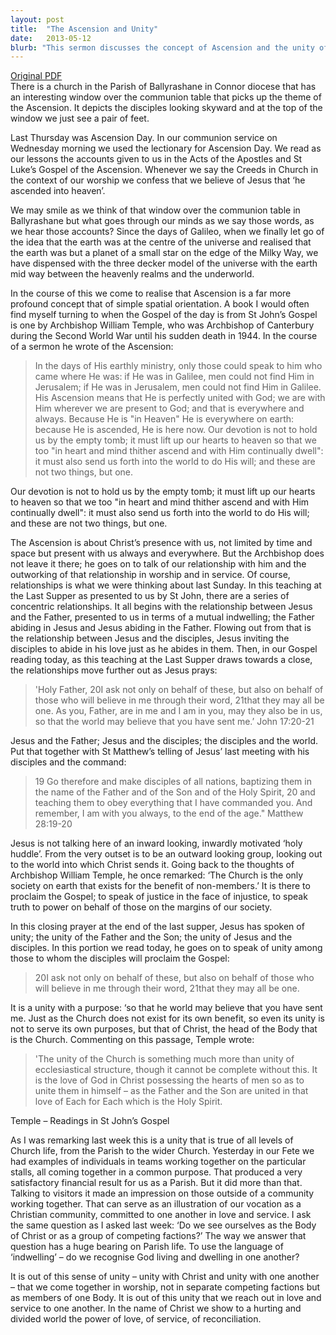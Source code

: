 ```yaml
---
layout: post
title:  "The Ascension and Unity"
date:   2013-05-12
blurb: "This sermon discusses the concept of Ascension and the unity of the Church. It emphasizes the presence of Christ with us, not limited by time and space but present with us always and everywhere. The sermon also explores the relationships between Jesus, the Father, the disciples, and the world. It concludes with a call for unity in the Church and the importance of love, service, and reconciliation."
---
```

[Original PDF](/assets/pdf/easter72013.pdf)    
There is a church in the Parish of Ballyrashane in Connor diocese that has an interesting window over the communion table that picks up the theme of the Ascension. It depicts the disciples looking skyward and at the top of the window we just see a pair of feet.

Last Thursday was Ascension Day. In our communion service on Wednesday morning we used the lectionary for Ascension Day. We read as our lessons the accounts given to us in the Acts of the Apostles and St Luke’s Gospel of the Ascension. Whenever we say the Creeds in Church in the context of our worship we confess that we believe of Jesus that ‘he ascended into heaven’.

We may smile as we think of that window over the communion table in Ballyrashane but what goes through our minds as we say those words, as we hear those accounts? Since the days of Galileo, when we finally let go of the idea that the earth was at the centre of the universe and realised that the earth was but a planet of a small star on the edge of the Milky Way, we have dispensed with the three decker model of the universe with the earth mid way between the heavenly realms and the underworld.

In the course of this we come to realise that Ascension is a far more profound concept that of simple spatial orientation. A book I would often find myself turning to when the Gospel of the day is from St John’s Gospel is one by Archbishop William Temple, who was Archbishop of Canterbury during the Second World War until his sudden death in 1944. In the course of a sermon he wrote of the Ascension:

>In the days of His earthly ministry, only those could speak to him who came where He was: if He was in Galilee, men could not find Him in Jerusalem; if He was in Jerusalem, men could not find Him in Galilee. His Ascension means that He is perfectly united with God; we are with Him wherever we are present to God; and that is everywhere and always. Because He is "in Heaven" He is everywhere on earth: because He is ascended, He is here now. Our devotion is not to hold us by the empty tomb; it must lift up our hearts to heaven so that we too "in heart and mind thither ascend and with Him continually dwell": it must also send us forth into the world to do His will; and these are not two things, but one.

Our devotion is not to hold us by the empty tomb; it must lift up our hearts to heaven so that we too "in heart and mind thither ascend and with Him continually dwell": it must also send us forth into the world to do His will; and these are not two things, but one.

The Ascension is about Christ’s presence with us, not limited by time and space but present with us always and everywhere. But the Archbishop does not leave it there; he goes on to talk of our relationship with him and the outworking of that relationship in worship and in service. Of course, relationships is what we were thinking about last Sunday. In this teaching at the Last Supper as presented to us by St John, there are a series of concentric relationships. It all begins with the relationship between Jesus and the Father, presented to us in terms of a mutual indwelling; the Father abiding in Jesus and Jesus abiding in the Father. Flowing out from that is the relationship between Jesus and the disciples, Jesus inviting the disciples to abide in his love just as he abides in them. Then, in our Gospel reading today, as this teaching at the Last Supper draws towards a close, the relationships move further out as Jesus prays:

>'Holy Father, 20I ask not only on behalf of these, but also on behalf of those who will believe in me through their word, 21that they may all be one. As you, Father, are in me and I am in you, may they also be in us, so that the world may believe that you have sent me.’ John 17:20-21

Jesus and the Father; Jesus and the disciples; the disciples and the world. Put that together with St Matthew’s telling of Jesus’ last meeting with his disciples and the command:

>19 Go therefore and make disciples of all nations, baptizing them in the name of the Father and of the Son and of the Holy Spirit, 20 and teaching them to obey everything that I have commanded you. And remember, I am with you always, to the end of the age." Matthew 28:19-20

Jesus is not talking here of an inward looking, inwardly motivated ‘holy huddle’. From the very outset is to be an outward looking group, looking out to the world into which Christ sends it. Going back to the thoughts of Archbishop William Temple, he once remarked: ‘The Church is the only society on earth that exists for the benefit of non-members.’ It is there to proclaim the Gospel; to speak of justice in the face of injustice, to speak truth to power on behalf of those on the margins of our society.

In this closing prayer at the end of the last supper, Jesus has spoken of unity; the unity of the Father and the Son; the unity of Jesus and the disciples. In this portion we read today, he goes on to speak of unity among those to whom the disciples will proclaim the Gospel:

>20I ask not only on behalf of these, but also on behalf of those who will believe in me through their word, 21that they may all be one.

It is a unity with a purpose: ‘so that he world may believe that you have sent me. Just as the Church does not exist for its own benefit, so even its unity is not to serve its own purposes, but that of Christ, the head of the Body that is the Church. Commenting on this passage, Temple wrote:

>'The unity of the Church is something much more than unity of ecclesiastical structure, though it cannot be complete without this. It is the love of God in Christ possessing the hearts of men so as to unite them in himself – as the Father and the Son are united in that love of Each for Each which is the Holy Spirit.

Temple – Readings in St John’s Gospel

As I was remarking last week this is a unity that is true of all levels of Church life, from the Parish to the wider Church. Yesterday in our Fete we had examples of individuals in teams working together on the particular stalls, all coming together in a common purpose. That produced a very satisfactory financial result for us as a Parish. But it did more than that. Talking to visitors it made an impression on those outside of a community working together. That can serve as an illustration of our vocation as a Christian community, committed to one another in love and service. I ask the same question as I asked last week: ‘Do we see ourselves as the Body of Christ or as a group of competing factions?’ The way we answer that question has a huge bearing on Parish life. To use the language of ‘indwelling’ – do we recognise God living and dwelling in one another?

It is out of this sense of unity – unity with Christ and unity with one another – that we come together in worship, not in separate competing factions but as members of one Body. It is out of this unity that we reach out in love and service to one another. In the name of Christ we show to a hurting and divided world the power of love, of service, of reconciliation.
